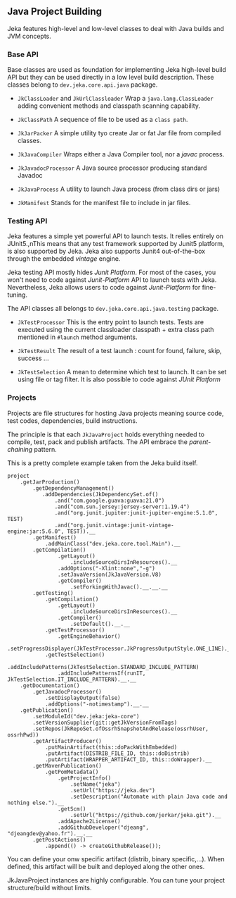## Java Project Building

Jeka features high-level and low-level classes to deal with Java builds and JVM concepts.

### Base API

Base classes are used as foundation for implementing Jeka high-level build API but they can be used directly in a low level build description. 
These classes belong to `dev.jeka.core.api.java` package.

* `JkClassLoader` and `JkUrlClassloader` Wrap a `java.lang.ClassLoader` adding convenient methods and classpath scanning capability.

* `JkClassPath` A sequence of file to be used as a `class path`.

* `JkJarPacker` A simple utility tyo create Jar or fat Jar file from compiled classes.

* `JkJavaCompiler` Wraps either a Java Compiler tool, nor a *javac* process.

* `JkJavadocProcessor` A Java source processor producing standard Javadoc

* `JkJavaProcess` A utility to launch Java process (from class dirs or jars)

* `JkManifest` Stands for the manifest file to include in jar files.

### Testing API

Jeka features a simple yet powerful API to launch tests. It relies entirely on JUnit5.,nThis means that any test framework supported by Junit5 platform, 
is also supported by Jeka. Jeka also supports Junit4 out-of-the-box through the embedded *vintage* engine.

Jeka testing API mostly hides *Junit Platform*. For most of the cases, you won't need to code 
against *Junit-Platform* API to launch tests with Jeka. Nevertheless, Jeka allows users to 
code against *Junit-Platform* for fine-tuning.

The API classes all belongs to `dev.jeka.core.api.java.testing` package.

* `JkTestProcessor` This is the entry point to launch tests. Tests are executed using the 
current classloader classpath + extra class path mentioned in `#launch` method arguments.

* `JkTestResult` The result of a test launch : count for found, failure, skip, success ...

* `JkTestSelection` A mean to determine which test to launch. It can be set using file or tag filter. It is 
also possible to code against *JUnit Platform*  


### Projects

Projects are file structures for hosting Java projects meaning source code, test codes, dependencies, 
build instructions.

The principle is that each `JkJavaProject` holds everything needed to compile, test, pack and publish
artifacts. The API embrace the *parent-chaining* pattern. 

This is a pretty complete example taken from the Jeka build itself.
```
project
    .getJarProduction()
        .getDependencyManagement()
           .addDependencies(JkDependencySet.of()
               .and("com.google.guava:guava:21.0")
               .and("com.sun.jersey:jersey-server:1.19.4")
               .and("org.junit.jupiter:junit-jupiter-engine:5.1.0", TEST)
               .and("org.junit.vintage:junit-vintage-engine:jar:5.6.0", TEST)).__
        .getManifest()
            .addMainClass("dev.jeka.core.tool.Main").__
        .getCompilation()
                .getLayout()
                    .includeSourceDirsInResources().__
                .addOptions("-Xlint:none","-g")
                .setJavaVersion(JkJavaVersion.V8)
                .getCompiler()
                    .setForkingWithJavac().__.__.__
        .getTesting()
            .getCompilation()
                .getLayout()
                    .includeSourceDirsInResources().__
                .getCompiler()
                    .setDefault().__.__
            .getTestProcessor()
                .getEngineBehavior()
                    .setProgressDisplayer(JkTestProcessor.JkProgressOutputStyle.ONE_LINE).__.__
            .getTestSelection()
                .addIncludePatterns(JkTestSelection.STANDARD_INCLUDE_PATTERN)
                .addIncludePatternsIf(runIT, JkTestSelection.IT_INCLUDE_PATTERN).__.__
    .getDocumentation()
        .getJavadocProcessor()
            .setDisplayOutput(false)
            .addOptions("-notimestamp").__.__
    .getPublication()
        .setModuleId("dev.jeka:jeka-core")
        .setVersionSupplier(git::getJkVersionFromTags)
        .setRepos(JkRepoSet.ofOssrhSnapshotAndRelease(ossrhUser, ossrhPwd))
        .getArtifactProducer()
            .putMainArtifact(this::doPackWithEmbedded)
            .putArtifact(DISTRIB_FILE_ID, this::doDistrib)
            .putArtifact(WRAPPER_ARTIFACT_ID, this::doWrapper).__
        .getMavenPublication()
            .getPomMetadata()
                .getProjectInfo()
                    .setName("jeka")
                    .setUrl("https://jeka.dev")
                    .setDescription("Automate with plain Java code and nothing else.").__
                .getScm()
                    .setUrl("https://github.com/jerkar/jeka.git").__
                .addApache2License()
                .addGithubDeveloper("djeang", "djeangdev@yahoo.fr").__.__
        .getPostActions()
            .append(() -> createGithubRelease());
```

You can define your onw specific artifact (distrib, binary specific,...). When defined, this artifact will be built and 
deployed along the other ones.

JkJavaProject instances are highly configurable. You can tune your project structure/build without limits.
